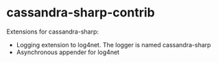 cassandra-sharp-contrib
=======================

Extensions for cassandra-sharp:
* Logging extension to log4net. The logger is named cassandra-sharp
* Asynchronous appender for log4net